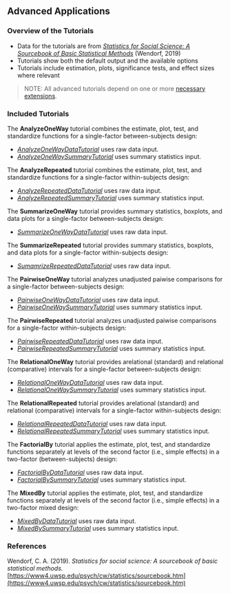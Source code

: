 ## Advanced Applications

### Overview of the Tutorials

- Data for the tutorials are from [_Statistics for Social Science: A Sourcebook of Basic Statistical Methods_](https://www4.uwsp.edu/psych/cw/statistics/sourcebook.htm) (Wendorf, 2019)
- Tutorials show both the default output and the available options
- Tutorials include estimation, plots, significance tests, and effect sizes where relevant

> NOTE: All advanced tutorials depend on one or more [necessary extensions](../Functions/Extensions.md).

### Included Tutorials

The **AnalyzeOneWay** tutorial combines the estimate, plot, test, and standardize functions for a single-factor between-subjects design:

- [_AnalyzeOneWayDataTutorial_](./AnalyzeOneWayDataTutorial.md) uses raw data input.
- [_AnalyzeOneWaySummaryTutorial_](./AnalyzeOneWaySummaryTutorial.md) uses summary statistics input.

The **AnalyzeRepeated** tutorial combines the estimate, plot, test, and standardize functions for a single-factor within-subjects design:

- [_AnalyzeRepeatedDataTutorial_](./AnalyzeRepeatedDataTutorial.md) uses raw data input.
- [_AnalyzeRepeatedSummaryTutorial_](./AnalyzeRepeatedSummaryTutorial.md) uses summary statistics input.

The **SummarizeOneWay** tutorial provides summary statistics, boxplots, and data plots for a single-factor between-subjects design:

- [_SummarizeOneWayDataTutorial_](./SummarizeOneWayDataTutorial.md) uses raw data input.

The **SummarizeRepeated** tutorial provides summary statistics, boxplots, and data plots for a single-factor within-subjects design:

- [_SumamrizeRepeatedDataTutorial_](./SummarizeRepeatedDataTutorial.md) uses raw data input.

The **PairwiseOneWay** tutorial analyzes unadjusted paiwise comparisons for a single-factor between-subjects design:

- [_PairwiseOneWayDataTutorial_](./PairwiseOneWayDataTutorial.md) uses raw data input.
- [_PairwiseOneWaySummaryTutorial_](./PairwiseOneWaySummaryTutorial.md) uses summary statistics input.

The **PairwiseRepeated** tutorial analyzes unadjusted paiwise comparisons for a single-factor within-subjects design:

- [_PairwiseRepeatedDataTutorial_](./PairwiseRepeatedDataTutorial.md) uses raw data input.
- [_PairwiseRepeatedSummaryTutorial_](./PairwiseRepeatedSummaryTutorial.md) uses summary statistics input.

The **RelationalOneWay** tutorial provides arelational (standard) and relational (comparative) intervals for a single-factor between-subjects design:

- [_RelationalOneWayDataTutorial_](./RelationalOneWayDataTutorial.md) uses raw data input.
- [_RelationalOneWaySummaryTutorial_](./RelationalOneWaySummaryTutorial.md) uses summary statistics input.

The **RelationalRepeated** tutorial provides arelational (standard) and relational (comparative) intervals for a single-factor within-subjects design:

- [_RelationalRepeatedDataTutorial_](./RelationalRepeatedDataTutorial.md) uses raw data input.
- [_RelationalRepeatedSummaryTutorial_](./RelationalRepeatedSummaryTutorial.md) uses summary statistics input.

The **FactorialBy** tutorial applies the estimate, plot, test, and standardize functions separately at levels of the second factor (i.e., simple effects) in a two-factor (between-subjects) design:

- [_FactorialByDataTutorial_](./FactorialByDataTutorial.md) uses raw data input.
- [_FactorialBySummaryTutorial_](./FactorialBySummaryTutorial.md) uses summary statistics input.

The **MixedBy** tutorial applies the estimate, plot, test, and standardize functions separately at levels of the second factor (i.e., simple effects) in a two-factor mixed design:

- [_MixedByDataTutorial_](./MixedByDataTutorial.md) uses raw data input.
- [_MixedBySummaryTutorial_](./MixedBySummaryTutorial.md) uses summary statistics input.

### References

Wendorf, C. A. (2019). _Statistics for social science: A sourcebook of basic statistical methods._ [https://www4.uwsp.edu/psych/cw/statistics/sourcebook.htm](https://www4.uwsp.edu/psych/cw/statistics/sourcebook.htm)
